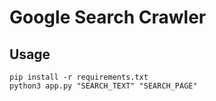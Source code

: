 # Google Search Crawler

## Usage

```commandline
pip install -r requirements.txt
python3 app.py "SEARCH_TEXT" "SEARCH_PAGE"
```